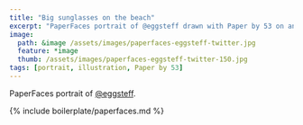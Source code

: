 ```yaml
---
title: "Big sunglasses on the beach"
excerpt: "PaperFaces portrait of @eggsteff drawn with Paper by 53 on an iPad."
image: 
  path: &image /assets/images/paperfaces-eggsteff-twitter.jpg 
  feature: *image
  thumb: /assets/images/paperfaces-eggsteff-twitter-150.jpg
tags: [portrait, illustration, Paper by 53]
---
```


PaperFaces portrait of [@eggsteff](http://twitter.com/eggsteff).

{% include boilerplate/paperfaces.md %}
